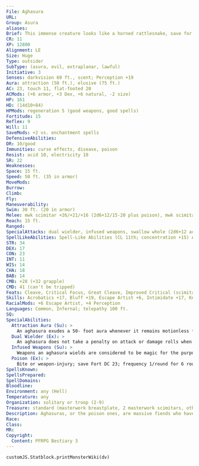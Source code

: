 ```yaml
---
File: Aghasura
URL: 
Group: Asura
aliases: 
Brief: This immense creature looks like a horned rattlesnake, save for its two muscular arms, each of which wields a scimitar.
CR: 11
XP: 12800
Alignment: LE
Size: Huge
Type: outsider
SubType: (asura, evil, extraplanar, lawful)
Initiative: 3
Senses: darkvision 60 ft., scent; Perception +19
Aura: attraction (50 ft.), elusive (75 ft.)
AC: 23, touch 11, flat-footed 20
ACMods: (+6 armor, +3 Dex, +6 natural, -2 size)
HP: 161
HD: (14d10+84)
HPMods: regeneration 5 (good weapons, good spells)
Fortitude: 15
Reflex: 9
Will: 11
SaveMods: +2 vs. enchantment spells
DefensiveAbilities: 
DR: 10/good
Immunities: curse effects, disease, poison
Resist: acid 10, electricity 10
SR: 22
Weaknesses: 
Space: 15 ft.
Speed: 50 ft. (35 in armor)
MoveMods: 
Burrow: 
Climb: 
Fly: 
Maneuverability: 
Swim: 30 ft. (20 in armor)
Melee: mwk scimitar +26/+21/+16 (2d6+12/15-20 plus poison), mwk scimitar +26 (2d6+12/15-20 plus poison), bite +19 (2d8+6 plus grab and poison)
Reach: 15 ft.
Ranged: 
SpecialAttacks: dual wielder, infused weapons, swallow whole (2d6+12 acid damage, AC 13, 16 hp)
SpellLikeAbilities: Spell-Like Abilities (CL 11th; concentration +15) At will-greater teleport (self plus 50 lbs. of objects only) 3/day-deeper darkness 1/day-cloudkill (DC 19), summon (level 4, 1d4+1 adhukaits, 45%, or 1 aghasura, 20%)
STR: 34
DEX: 17
CON: 23
INT: 11
WIS: 14
CHA: 18
BAB: 14
CMB: +28 (+32 grapple)
CMD: 41 (can't be tripped)
Feats: Cleave, Critical Focus, Great Cleave, Improved Critical (scimitar), Lightning Reflexes, Power Attack, Weapon Focus (scimitar)
Skills: Acrobatics +17, Bluff +19, Escape Artist +6, Intimidate +17, Knowledge (planes) +13, Perception +19, Sense Motive +19, Stealth +9, Swim +17
RacialMods: +6 Escape Artist, +4 Perception
Languages: Common, Infernal; telepathy 100 ft.
SQ: 
SpecialAbilities:
  Attraction Aura (Su): >
    An aghasura exudes a 50- foot aura whenever it remains motionless for at least 1 round. All nonevil creatures that enter this area must make a DC 21 Will save to avoid being compelled to move toward the aghasura's location. If the aghasura moves, the effect ends for all currently affected creatures. This is a mind-affecting compulsion. The save DC is Charisma-based.
  Dual Wielder (Ex): >
    An aghasura does not take a penalty on attack or damage rolls when attacking with two weapons.
  Infused Weapons (Su): >
    Weapons an aghasura wields are considered to be magic for the purposes of overcoming damage reduction. In addition, such weapons gain the ability to deliver the aghasura's poison on a successful attack.
  Poison (Ex): >
    Bite or weapon-injury; save Fort DC 23; frequency 1/round for 6 rounds; effect 1d4 Con damage; cure 2 consecutive saves.
SpellsKnown: 
SpellsPrepared: 
SpellDomains: 
Bloodline: 
Environment: any (Hell)
Temperature: any
Organization: solitary or troop (2-9)
Treasure: standard (masterwork breastplate, 2 masterwork scimitars, other treasure)
Description: Aghasuras, or the poison ones, are massive fiends who have perfected the art of ambush and hold to duties of guardianship and butchery. It is said that these frightful ophidian monsters came into being when a deity granted free will to her favorite serpent pets, but when these pets were left to their own devices, they slipped into the deity's favored temple and slew all of her greatest priests. The serpents who survived the deity's wrath became the first aghasuras. An aghasura is 30 feet long and weighs nearly 7 tons.
Race: 
Class: 
MR: 
Copyright:
  Content: PFRPG Bestiary 3
---
```

```dataviewjs
customJS.Statblock.printMonsterWiki(dv)
```

